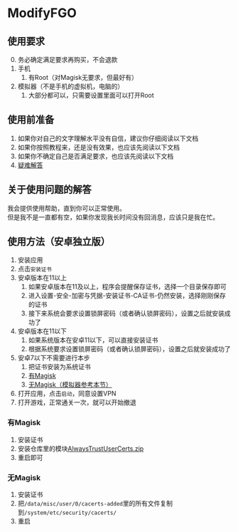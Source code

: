 # ModifyFGO
## 使用要求
0. 务必确定满足要求再购买，不会退款
1. 手机
    1) 有Root（对Magisk无要求，但最好有）
2. 模拟器（不是手机的虚拟机，电脑的）
    1) 大部分都可以，只需要设置里面可以打开Root

## 使用前准备
1. 如果你对自己的文字理解水平没有自信，建议你仔细阅读以下文档
2. 如果你按照教程来，还是没有效果，也应该先阅读以下文档
3. 如果你不确定自己是否满足要求，也应该先阅读以下文档
3. [疑难解答](./Troubleshooting.md)

## 关于使用问题的解答
我会提供使用帮助，直到你可以正常使用。  
但是我不是一直都有空，如果你发现我长时间没有回消息，应该只是我在忙。
## 使用方法（安卓独立版）
1. 安装应用
2. 点击`安装证书`
3. 安卓版本在11以上
    1) 如果安卓版本在11及以上，程序会提醒保存证书，选择一个目录保存即可
    2) 进入设置-安全-加密与凭据-安装证书-CA证书-仍然安装，选择刚刚保存的证书
    3) 接下来系统会要求设置锁屏密码（或者确认锁屏密码），设置之后就安装成功了
4. 安卓版本在11以下
    1) 如果系统版本在安卓11以下，可以直接安装证书
    2) 根据系统要求设置锁屏密码（或者确认锁屏密码），设置之后就安装成功了
5. 安卓7以下不需要进行本步
    1) 把证书安装为系统证书
    2) [有Magisk](#有magisk)
    3) [无Magisk（模拟器参考本节）](#无magisk)
6. 打开应用，点击`启动`，同意设置VPN
7. 打开游戏，正常通关一次，就可以开始撤退

### 有Magisk
1. 安装证书
2. 安装仓库里的模块[AlwaysTrustUserCerts.zip](https://ghproxy.com/https://raw.githubusercontent.com/heqyoufree/FGO/main/AlwaysTrustUserCerts.zip)
3. 重启即可

### 无Magisk
1. 安装证书
2. 把`/data/misc/user/0/cacerts-added`里的所有文件复制到`/system/etc/security/cacerts/`
3. 重启
